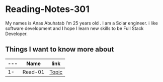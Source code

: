 # Reading-Notes-301

My names is Anas Abuhatab I’m 25 years old . I am a Solar engineer. i like software development and I hope I learn new skills to be Full Stack Developer.

## Things I want to know more about

---|Name|link
---|---|---
1-|Read-01|[Topic](https://anas-abuhatab.github.io/Reading-Notes-401/Read01)
